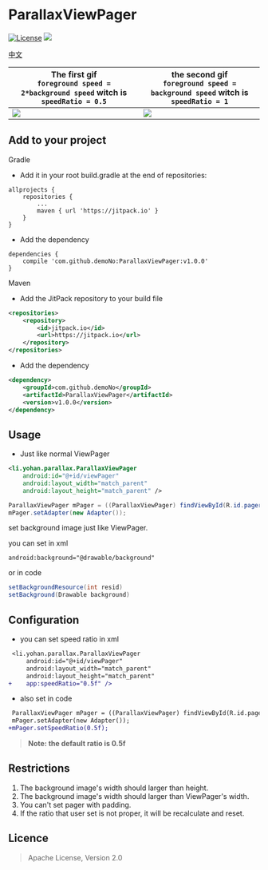 # ParallaxViewPager

[![License](https://img.shields.io/badge/License-Apache%202.0-blue.svg)](https://opensource.org/licenses/Apache-2.0)
[![](https://jitpack.io/v/demoNo/ParallaxViewPager.svg)](https://jitpack.io/#demoNo/ParallaxViewPager)

[中文](https://github.com/demoNo/ParallaxViewPager/blob/master/README-zh.md)

The first gif <br />`foreground speed = 2*background speed` witch is `speedRatio = 0.5` | the second gif<br /> `foreground speed = background speed` witch is `speedRatio = 1`
---|---
![](https://raw.githubusercontent.com/demoNo/ParallaxViewPager/master/art/rate_0.5.gif) | ![](https://raw.githubusercontent.com/demoNo/ParallaxViewPager/master/art/rate_1.gif)

## Add to your project

Gradle

* Add it in your root build.gradle at the end of repositories:
```Gradle
allprojects {
    repositories {
    	...
    	maven { url 'https://jitpack.io' }
    }
}
```

* Add the dependency
```Gradle
dependencies {
    compile 'com.github.demoNo:ParallaxViewPager:v1.0.0'
}
```


Maven

* Add the JitPack repository to your build file
```xml
<repositories>
    <repository>
        <id>jitpack.io</id>
        <url>https://jitpack.io</url>
    </repository>
</repositories>
```

* Add the dependency
```xml
<dependency>
    <groupId>com.github.demoNo</groupId>
    <artifactId>ParallaxViewPager</artifactId>
    <version>v1.0.0</version>
</dependency>
```

## Usage

* Just like normal ViewPager

```xml
<li.yohan.parallax.ParallaxViewPager
    android:id="@+id/viewPager"
    android:layout_width="match_parent"
    android:layout_height="match_parent" />
```

```Java
ParallaxViewPager mPager = ((ParallaxViewPager) findViewById(R.id.pager));
mPager.setAdapter(new Adapter());
```

set background image just like ViewPager.

you can set in xml

`android:background="@drawable/background"`

or in code
```Java
setBackgroundResource(int resid)
setBackground(Drawable background)
```

## Configuration

* you can set speed ratio in xml
```diff
 <li.yohan.parallax.ParallaxViewPager
     android:id="@+id/viewPager"
     android:layout_width="match_parent"
     android:layout_height="match_parent"
+    app:speedRatio="0.5f" />
```
* also set in code
```diff
 ParallaxViewPager mPager = ((ParallaxViewPager) findViewById(R.id.pager));
 mPager.setAdapter(new Adapter());
+mPager.setSpeedRatio(0.5f);
```

> **Note: the default ratio is 0.5f**

## Restrictions

1. The background image's width should larger than height.
2. The background image's width should larger than ViewPager's width.
3. You can't set pager with padding.
4. If the ratio that user set is not proper, it will be recalculate and reset.

## Licence

> Apache License, Version 2.0
